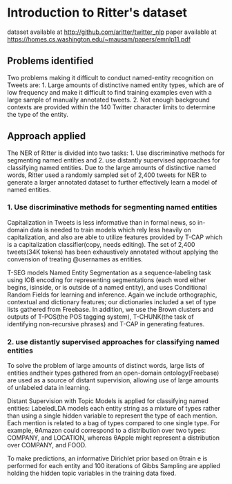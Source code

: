 # Introduction to Ritter's dataset

dataset available at http://github.com/aritter/twitter_nlp
paper available at https://homes.cs.washington.edu/~mausam/papers/emnlp11.pdf

## Problems identified
Two problems making it difficult to conduct named-entity recognition on Tweets are: 1. Large amounts of distinctive named entity types, which are of low frequency and make it difficult to find training examples even with a large sample of manually annotated tweets. 2. Not enough background contexts are provided within the 140 Twitter character limits to determine the type of the entity. 

## Approach applied
The NER of Ritter is divided into two tasks: 1. Use discriminative methods for segmenting named entities and 2. use distantly supervised approaches for classifying named entities. Due to the large amounts of distinctive named words, Ritter used a randomly sampled set of 2,400 tweets for NER to generate a larger annotated dataset to further effectively learn a model of named entities.

### 1. Use discriminative methods for segmenting named entities
Capitalization in Tweets is less informative than in formal news, so in-domain data is needed to train models which rely less heavily on capitalization, and also are able to utilize features provided by T-CAP which is a capitalization classifier(copy, needs editing). The set of 2,400 tweets(34K tokens) has been exhaustively annotated without applying the convension of treating @usernames as entities. 

T-SEG models Named Entity Segmentation as a sequence-labeling task using IOB encoding for representing segmentations (each word either begins, isinside, or is outside of a named entity), and uses Conditional Random Fields for learning and inference. Again we include orthographic, contextual and dictionary features; our dictionaries included a set of type lists gathered from Freebase. In addition, we use the Brown clusters and outputs of T-POS(the POS tagging system), T-CHUNK(the task of identifying non-recursive phrases) and T-CAP in generating features.

### 2. use distantly supervised approaches for classifying named entities
To solve the problem of large amounts of distinct words, large lists of entities andtheir types gathered from an open-domain ontology(Freebase) are used as a source of distant supervision, allowing use of large amounts of unlabeled data in learning.

Distant Supervision with Topic Models is applied for classifying named entities: LabeledLDA models each entity string as a mixture of types rather than using a single hidden variable to represent the type of each mention. Each mention is related to a bag of types compared to one single type. For example, θAmazon could correspond to a distribution over two types: COMPANY, and LOCATION, whereas θApple might represent a distribution over COMPANY, and FOOD. 

To make predictions, an informative Dirichlet prior based on θtrain e is performed for each entity and 100 iterations of Gibbs Sampling are applied holding the hidden topic variables in the training data fixed.